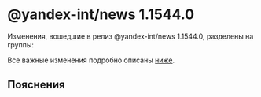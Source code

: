# @yandex-int/news 1.1544.0

<!-- ЧЕЛОВЕЧЕСКОЕ ВСТУПЛЕНИЕ -->

Изменения, вошедшие в релиз @yandex-int/news 1.1544.0, разделены на группы:

Все важные изменения подробно описаны [ниже](#Пояснения).

## Пояснения

